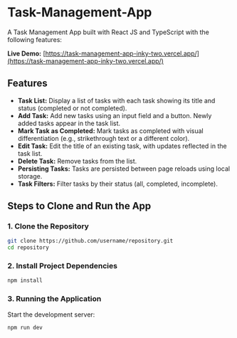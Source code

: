 # Task-Management-App

A Task Management App built with React JS and TypeScript with the following features:

**Live Demo:** [https://task-management-app-inky-two.vercel.app/](https://task-management-app-inky-two.vercel.app/)

## Features

- **Task List:** Display a list of tasks with each task showing its title and status (completed or not completed).
- **Add Task:** Add new tasks using an input field and a button. Newly added tasks appear in the task list.
- **Mark Task as Completed:** Mark tasks as completed with visual differentiation (e.g., strikethrough text or a different color).
- **Edit Task:** Edit the title of an existing task, with updates reflected in the task list.
- **Delete Task:** Remove tasks from the list.
- **Persisting Tasks:** Tasks are persisted between page reloads using local storage.
- **Task Filters:** Filter tasks by their status (all, completed, incomplete).

## Steps to Clone and Run the App

### 1. Clone the Repository

```bash
git clone https://github.com/username/repository.git
cd repository
```

### 2. Install Project Dependencies
```bash
npm install
```

### 3. Running the Application
Start the development server:
```bash
npm run dev
```



